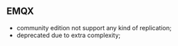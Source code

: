 ## EMQX

- community edition not support any kind of replication;
- deprecated due to extra complexity;
